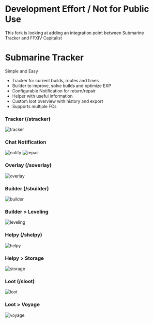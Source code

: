 # Development Effort / Not for Public Use
This fork is looking at adding an integration point between Submarine Tracker
and FFXIV Capitalist


# Submarine Tracker

Simple and Easy  
+ Tracker for current builds, routes and times 
+ Builder to improve, solve builds and optimize EXP
+ Configurable Notification for return/repair 
+ Helper with useful information
+ Custom loot overview with history and export
+ Supports multiple FCs  

### Tracker (/stracker)
![tracker](SubmarineTracker/images/tracker2.png)

### Chat Notification
![notify](SubmarineTracker/images/chat.png)
![repair](SubmarineTracker/images/repair.png)

### Overlay (/soverlay)
![overlay](SubmarineTracker/images/overlay.png)

### Builder (/sbuilder)
![builder](SubmarineTracker/images/builder.png)

### Builder > Leveling
![leveling](SubmarineTracker/images/leveling.png)

### Helpy (/shelpy)
![helpy](SubmarineTracker/images/helpy.png)

### Helpy > Storage
![storage](SubmarineTracker/images/storage.png)

### Loot (/sloot)
![loot](SubmarineTracker/images/custom.png)

### Loot > Voyage
![voyage](SubmarineTracker/images/voyage.png)

